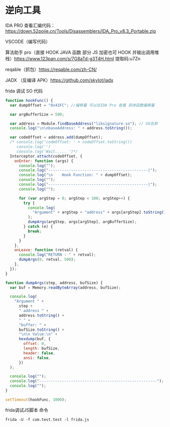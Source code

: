 # 逆向工具
IDA PRO 查看汇编代码：https://down.52pojie.cn/Tools/Disassemblers/IDA_Pro_v8.3_Portable.zip

VSCODE（编写代码）

算法助手 pro（直接 HOOK JAVA 函数 部分 JS 加密也可 HOOK 并输出调用堆栈）https://www.123pan.com/s/7G8aTd-g3T4H.html 提取码:u7Zn

reqable（抓包）https://reqable.com/zh-CN/

JADX （反编译 APK）https://github.com/skylot/jadx

frida 调试 SO 代码

```javascript
function hookFunc() {
  var dumpOffset = "0x41FC"; //偏移量 可以在IDA Pro 查看 具体函数偏移量

  var argBufferSize = 500;

  var address = Module.findBaseAddress("libsignature.so"); // SO名称
  console.log("\n\nbaseAddress: " + address.toString());

  var codeOffset = address.add(dumpOffset);
  /* console.log('codeOffset: ' + codeOffset.toString())
     console.log('')
     console.log('Wait..... ')*/
  Interceptor.attach(codeOffset, {
    onEnter: function (args) {
      console.log("");
      console.log("--------------------------------------------|");
      console.log("\n    Hook Function: " + dumpOffset);
      console.log("");
      console.log("--------------------------------------------|");
      console.log("");

      for (var argStep = 0; argStep < 100; argStep++) {
        try {
          console.log(
            "Argument" + argStep + "address" + args[argStep].toString()
          );
          dumpArgs(argStep, args[argStep], argBufferSize);
        } catch (e) {
          break;
        }
      }
    },
    onLeave: function (retval) {
      console.log("RETURN : " + retval);
      dumpArgs(0, retval, 500);
    },
  });
}

function dumpArgs(step, address, bufSize) {
  var buf = Memory.readByteArray(address, bufSize);

  console.log(
    "Argument " +
      step +
      " address " +
      address.toString() +
      " " +
      "buffer: " +
      bufSize.toString() +
      "\n\n Value:\n" +
      hexdump(buf, {
        offset: 0,
        length: bufSize,
        header: false,
        ansi: false,
      })
  );

  console.log("");
  console.log("----------------------------------------------------");
  console.log("");
}

setTimeout(hookFunc, 1000);
```
frida调试JS脚本 命令
```shell
frida -U -f com.test.test -l frida.js
```